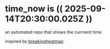 # time_now is (( 2025-09-14T20:30:00.025Z ))

an automated repo that shows the currnent time

inspired by [breakingheatmap](https://github.com/breakingheatmap/breakingheatmap)